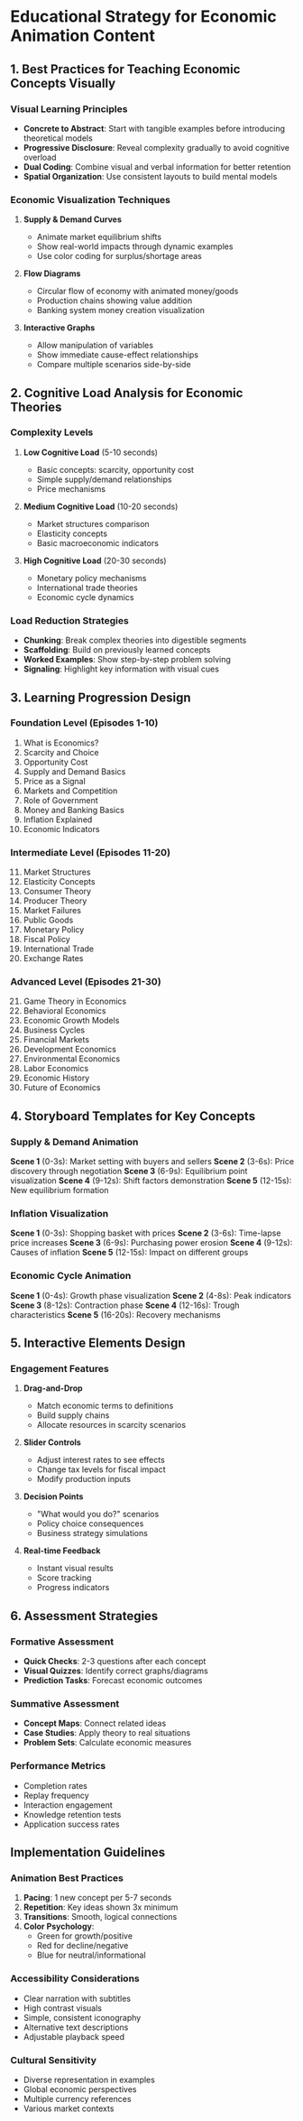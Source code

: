 # Educational Strategy for Economic Animation Content

## 1. Best Practices for Teaching Economic Concepts Visually

### Visual Learning Principles
- **Concrete to Abstract**: Start with tangible examples before introducing theoretical models
- **Progressive Disclosure**: Reveal complexity gradually to avoid cognitive overload
- **Dual Coding**: Combine visual and verbal information for better retention
- **Spatial Organization**: Use consistent layouts to build mental models

### Economic Visualization Techniques
1. **Supply & Demand Curves**
   - Animate market equilibrium shifts
   - Show real-world impacts through dynamic examples
   - Use color coding for surplus/shortage areas

2. **Flow Diagrams**
   - Circular flow of economy with animated money/goods
   - Production chains showing value addition
   - Banking system money creation visualization

3. **Interactive Graphs**
   - Allow manipulation of variables
   - Show immediate cause-effect relationships
   - Compare multiple scenarios side-by-side

## 2. Cognitive Load Analysis for Economic Theories

### Complexity Levels
1. **Low Cognitive Load** (5-10 seconds)
   - Basic concepts: scarcity, opportunity cost
   - Simple supply/demand relationships
   - Price mechanisms

2. **Medium Cognitive Load** (10-20 seconds)
   - Market structures comparison
   - Elasticity concepts
   - Basic macroeconomic indicators

3. **High Cognitive Load** (20-30 seconds)
   - Monetary policy mechanisms
   - International trade theories
   - Economic cycle dynamics

### Load Reduction Strategies
- **Chunking**: Break complex theories into digestible segments
- **Scaffolding**: Build on previously learned concepts
- **Worked Examples**: Show step-by-step problem solving
- **Signaling**: Highlight key information with visual cues

## 3. Learning Progression Design

### Foundation Level (Episodes 1-10)
1. What is Economics?
2. Scarcity and Choice
3. Opportunity Cost
4. Supply and Demand Basics
5. Price as a Signal
6. Markets and Competition
7. Role of Government
8. Money and Banking Basics
9. Inflation Explained
10. Economic Indicators

### Intermediate Level (Episodes 11-20)
11. Market Structures
12. Elasticity Concepts
13. Consumer Theory
14. Producer Theory
15. Market Failures
16. Public Goods
17. Monetary Policy
18. Fiscal Policy
19. International Trade
20. Exchange Rates

### Advanced Level (Episodes 21-30)
21. Game Theory in Economics
22. Behavioral Economics
23. Economic Growth Models
24. Business Cycles
25. Financial Markets
26. Development Economics
27. Environmental Economics
28. Labor Economics
29. Economic History
30. Future of Economics

## 4. Storyboard Templates for Key Concepts

### Supply & Demand Animation
**Scene 1** (0-3s): Market setting with buyers and sellers
**Scene 2** (3-6s): Price discovery through negotiation
**Scene 3** (6-9s): Equilibrium point visualization
**Scene 4** (9-12s): Shift factors demonstration
**Scene 5** (12-15s): New equilibrium formation

### Inflation Visualization
**Scene 1** (0-3s): Shopping basket with prices
**Scene 2** (3-6s): Time-lapse price increases
**Scene 3** (6-9s): Purchasing power erosion
**Scene 4** (9-12s): Causes of inflation
**Scene 5** (12-15s): Impact on different groups

### Economic Cycle Animation
**Scene 1** (0-4s): Growth phase visualization
**Scene 2** (4-8s): Peak indicators
**Scene 3** (8-12s): Contraction phase
**Scene 4** (12-16s): Trough characteristics
**Scene 5** (16-20s): Recovery mechanisms

## 5. Interactive Elements Design

### Engagement Features
1. **Drag-and-Drop**
   - Match economic terms to definitions
   - Build supply chains
   - Allocate resources in scarcity scenarios

2. **Slider Controls**
   - Adjust interest rates to see effects
   - Change tax levels for fiscal impact
   - Modify production inputs

3. **Decision Points**
   - "What would you do?" scenarios
   - Policy choice consequences
   - Business strategy simulations

4. **Real-time Feedback**
   - Instant visual results
   - Score tracking
   - Progress indicators

## 6. Assessment Strategies

### Formative Assessment
- **Quick Checks**: 2-3 questions after each concept
- **Visual Quizzes**: Identify correct graphs/diagrams
- **Prediction Tasks**: Forecast economic outcomes

### Summative Assessment
- **Concept Maps**: Connect related ideas
- **Case Studies**: Apply theory to real situations
- **Problem Sets**: Calculate economic measures

### Performance Metrics
- Completion rates
- Replay frequency
- Interaction engagement
- Knowledge retention tests
- Application success rates

## Implementation Guidelines

### Animation Best Practices
1. **Pacing**: 1 new concept per 5-7 seconds
2. **Repetition**: Key ideas shown 3x minimum
3. **Transitions**: Smooth, logical connections
4. **Color Psychology**: 
   - Green for growth/positive
   - Red for decline/negative
   - Blue for neutral/informational

### Accessibility Considerations
- Clear narration with subtitles
- High contrast visuals
- Simple, consistent iconography
- Alternative text descriptions
- Adjustable playback speed

### Cultural Sensitivity
- Diverse representation in examples
- Global economic perspectives
- Multiple currency references
- Various market contexts